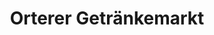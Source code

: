 ---
title: "Orterer Getränkemarkt"
url: /muenchen/orterer-getraenkemarkt-winzererstrasse/
shop: Getränke
---